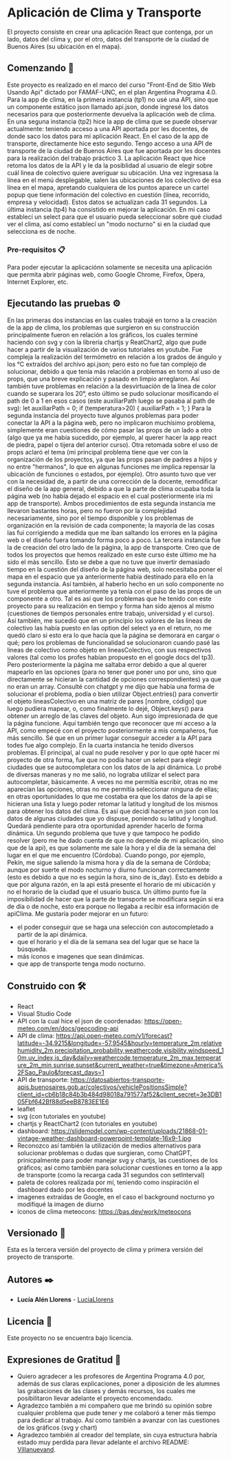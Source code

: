 # Aplicación de Clima y Transporte

El proyecto consiste en crear una aplicación React que contenga, por un lado, datos del clima y, por el otro, datos del transporte de la ciudad de Buenos Aires (su ubicación en el mapa). 

## Comenzando 🚀

Este proyecto es realizado en el marco del curso "Front-End de Sitio Web Usando Api" dictado por FAMAF-UNC, en el plan Argentina Programa 4.0.
Para la app de clima, en la primera instancia (tp1) no usé una API, sino que un componente estático json llamado api.json, donde ingresé los datos necesarios para que posteriormente devuelva la aplicación web de clima. En una seguna instancia (tp2) hice la app de clima que se puede observar actualmente: teniendo acceso a una API aportada por les docentes, de donde saco los datos para mi aplicación React.
En el caso de la app de transporte, directamente hice esto segundo. Tengo acceso a una API de transporte de la ciudad de Buenos Aires que fue aportada por les docentes para la realización del trabajo práctico 3. La aplicación React que hice retoma los datos de la API y le da la posiblidad al usuario de elegir sobre cuál linea de colectivo quiere averiguar su ubicación. Una vez ingresasa la línea en el menú desplegable, salen las ubicaciones de los colectivo de esa línea en el mapa, apretando cualquiera de los puntos aparece un cartel popup que tiene información del colectivo en cuestión (línea, recorrido, empresa y velocidad). Estos datos se actualizan cada 31 segundos.
La última instancia (tp4) ha consistido en mejorar la aplicación. En mi caso establecí un select para que el usuario pueda seleccionar sobre qué ciudad ver el clima, así como establecí un "modo nocturno" si en la ciudad que selecciona es de noche.

### Pre-requisitos 📋

Para poder ejecutar la aplicaciónn solamente se necesita una aplicación que permita abrir páginas web, como Google Chrome, Firefox, Opera, Internet Explorer, etc. 

## Ejecutando las pruebas ⚙️

En las primeras dos instancias en las cuales trabajé en torno a la creación de la app de clima, los problemas que surgieron en su construcción principalmente fueron en relación a los gráficos, los cuales terminé haciendo con svg y con la librería chartjs y ReatChart2, algo que pude hacer a partir de la visualización de varios tutoriales en youtube.
Fue compleja la realización del termómetro en relación a los grados de ángulo y los °C extraídos del archivo api.json; pero esto no fue tan complejo de solucionar, debido a que tenía más relación a problemas en torno al uso de props, que una breve explicación y pasado en limpio arreglaron. 
Así también tuve problemas en relación a la desvirtuación de la línea de color cuando se superara los 20°, esto último se pudo solucionar mosificando el path de 0 a 1 en esos casos (este auxiliarPath luego se pasaba al path de svg):
let auxiliarPath = 0;
      if (temperatura>20) {
            auxiliarPath = 1;
      }
Para la segunda instancia del proyecto tuve algunos problemas para poder conectar la API a la página web, pero no implicaron muchísimo problema, simplemente eran cuestiones de cómo pasar las props de un lado a otro (algo que ya me había sucedido, por ejemplo, al querer hacer la app react de piedra, papel o tijera del anterior curso). Otra retomada sobre el uso de props aclaró el tema (mi principal problema tiene que ver con la organización de los proyectos, ya que las props pasan de padres a hijos y no entre "hermanos", lo que en algunas funciones me implica repensar la ubicación de funciones o estados, por ejemplo).
Otro asunto tuvo que ver con la necesidad de, a partir de una corrección de la docente, remodificar el diseño de la app general, debido a que la parte de clima ocupaba toda la página web (no había dejado el espacio en el cual posteriormente iría mi app de transporte).
Ambos procedimientos de esta segunda instancia me llevaron bastantes horas, pero no fueron por la complejidad necesariamente, sino por el tiempo disponible y los problemas de organización en la revisión de cada componente; la mayoría de las cosas las fui corrigiendo a medida que me iban saltando los errores en la página web o el diseño fuera tomando forma poco a poco.
La tercera instancia fue la de creación del otro lado de la página, la app de transporte. Creo que de todos los proyectos que hemos realizado en este curso éste último me ha sido el más sencillo. Esto se debe a que no tuve que invertir demasiado tiempo en la cuestión del diseño de la página web, solo necesitaba poner el mapa en el espacio que ya anteriormente había destinado para ello en la segunda instancia. Así también, al haberlo hecho en un solo componente no tuve el problema que anteriormente ya tenía con el paso de las props de un componente a otro.
Tal es así que los problemas que he tenido con este proyecto para su realización en tiempo y forma han sido ajenos al mismo (cuestiones de tiempos personales entre trabajo, universidad y el curso). Así también, me sucedió que en un principio los valores de las lineas de colectivo las había puesto en las option del select ya en el return, no me quedó claro si esto era lo que hacía que la página se demorara en cargar o qué; pero los problemas de funcionalidad se solucionaron cuando pasé las lineas de colectivo como objeto en lineasColectivo, con sus respectivos valores (tal como los profes habían propuesto en el google docs del tp3). Pero posteriormente la página me saltaba error debido a que al querer mapearlo en las opciones (para no tener que poner uno por uno, sino que directamente se hicieran la cantidad de opciones correspondientes) ya que no eran un array. Consulté con chatgpt y me dijo que había una forma de solucionar el problema, podía o bien utilizar Object.entries() para convertir el objeto lineasColectivo en una matriz de pares [nombre, código] que luego pudiera mapear, o, como finalmente lo dejé, Object.keys() para obtener un arreglo de las claves del objeto.
Aun sigo impresionada de que la página funcione. Aquí también tengo que reconocer que mi acceso a la API, como empecé con el proyecto posteriormente a mis compañeros, fue más sencillo. Sé que en un primer lugar conseguir acceder a la API para todes fue algo complejo.
En la cuarta instancia he tenido diversos problemas. El principal, al cual no pude resolver y por lo que opté hacer mi proyecto de otra forma, fue que no podía hacer un select para elegir ciudades que se autocompletara con los datos de la api dinámica. Lo probé de diversas maneras y no me salió, no lograba utilizar el select para autocompletar, básicamente. A veces no me permitía escribir, otras no me aparecían las opciones, otras no me permitía seleccionar ninguna de ellas; en otras oportunidades lo que me costaba era que los datos de la api se hicieran una lista y luego poder retomar la latitud y longitud de los mismos para obtener los datos del clima. Es así que decidí hacerse un json con los datos de algunas ciudades que yo dispuse, poniendo su latitud y longitud. Quedará pendiente para otra oportunidad aprender hacerlo de forma dinámica.
Un segundo problema que tuve y que tampoco he podido resolver (pero me he dado cuenta de que no depende de mi aplicación, sino que de la api), es que solamente me sale la hora y el día de la semana del lugar en el que me encuentro (Córdoba). Cuando pongo, por ejemplo, Pekín, me sigue saliendo la misma hora y día de la semana de Córdoba; aunque por suerte el modo nocturno y diurno funcionan correctamente (esto es debido a que no es según la hora, sino de is_day). Esto es debido a que por alguna razón, en la api está presente el horario de mi ubicación y no el horario de la ciudad que el usuario busca.
Un último punto fue la imposibilidad de hacer que la parte de transporte se modificara según si era de día o de noche, esto era porque no llegaba a recibir esa información de apiClima.
Me gustaría poder mejorar en un futuro:
* el poder conseguir que se haga una selección con autocompletado a partir de la api dinámica.
* que el horario y el día de la semana sea del lugar que se hace la búsqueda.
* más íconos e imagenes que sean dinámicas.
* que app de transporte tenga modo nocturno.

## Construido con 🛠️

* React
* Visual Studio Code
* API con la cual hice el json de coordenadas: https://open-meteo.com/en/docs/geocoding-api
* API de clima: https://api.open-meteo.com/v1/forecast?latitude=-34.9215&longitude=-57.9545&hourly=temperature_2m,relativehumidity_2m,precipitation_probability,weathercode,visibility,windspeed_10m,uv_index,is_day&daily=weathercode,temperature_2m_max,temperature_2m_min,sunrise,sunset&current_weather=true&timezone=America%2FSao_Paulo&forecast_days=1
* API de transporte: https://datosabiertos-transporte-apis.buenosaires.gob.ar/colectivos/vehiclePositionsSimple?client_id=cb6b18c84b3b484d98018a791577af52&client_secret=3e3DB105Fbf642Bf88d5eeB8783EE1E6
* leaflet
* svg (con tutoriales en youtube)
* chartjs y ReactChart2 (con tutoriales en youtube)
* dashboard: https://slidemodel.com/wp-content/uploads/21868-01-vintage-weather-dashboard-powerpoint-template-16x9-1.jpg
* Reconozco así también la utilización de medios alternativos para solucionar problemas o dudas que surgieran, como ChatGPT, prinicpalmente para poder manejar svg y chartjs, las cuestiones de los gráficos; así como también para solucionar cuestiones en torno a la app de transporte (como la recarga cada 31 segundos con setInterval)
* paleta de colores realizada por mí, teniendo como inspiración el dashboard dado por les docentes
* imagenes extraídas de Google, en el caso el background nocturno yo modifiqué la imagen de diurno
* íconos de clima meteocons: https://bas.dev/work/meteocons

## Versionado 📌

Esta es la tercera versión del proyecto de clima y primera versión del proyecto de transporte.

## Autores ✒️

* **Lucía Alén Llorens** - [LuciaLlorens](https://github.com/LuciaLlorens)

## Licencia 📄

Este proyecto no se encuentra bajo licencia.

## Expresiones de Gratitud 🎁

* Quiero agradecer a les profesores de Argentina Programa 4.0 por, además de sus claras explicaciones, poner a diposición de les alumnes las grabaciones de las clases y demás recursos, los cuales me posibilitaron llevar adelante el proyecto encomendado.
* Agradezco también a mi compañero que me brindó su opinión sobre cualquier problema que pude tener y me colaboró a tener más tiempo para dedicar al trabajo. Así como también a avanzar con las cuestiones de los gráficos (svg y chart)
* Agradezco también al creador del template, sin cuya estructura habría estado muy perdida para llevar adelante el archivo README: [Villanuevand](https://github.com/Villanuevand). 